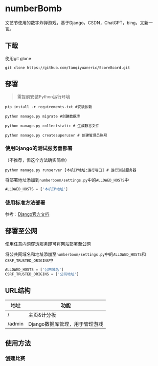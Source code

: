 # numberBomb
文艺节使用的数字炸弹游戏，基于Django，CSDN，ChatGPT，bing，文新一言。

## 下载
使用git glone  
```shell
git clone https://github.com/tanqiyuaneric/ScoreBoard.git
```  

## 部署
>需提前安装Python运行环境

``` shell
pip install -r requirements.txt #安装依赖
```

``` shell
python manage.py migrate #创建数据库
```

``` shell
python manage.py collectstatic # 生成静态文件
```  

```shell
python manage.py createsuperuser # 创建管理员账号
```  

### 使用Django的测试服务器部署
（不推荐，但这个方法确实简单）
```shell
python manage.py runserver [本机IP地址:运行端口] # 运行测试服务器
```

将部署地址添加到```numberboom/settings.py```中的```ALLOWED_HOSTS```中
```python
ALLOWED_HOSTS = ['本机IP地址']
```

### 使用标准方法部署
参考：[Django官方文档](https://docs.djangoproject.com/zh-hans/5.0/howto/deployment/)


## 部署至公网
使用任意内网穿透服务即可将网站部署至公网  

将公共网域名和地址添加至```numberboom/settings.py```中的```ALLOWED_HOSTS```和```CSRF_TRUSTED_ORIGINS```中
```python
ALLOWED_HOSTS = ['公网域名']
CSRF_TRUSTED_ORIGINS = ['公网地址']
```

## URL结构
| 地址       | 功能                 |
|----------|--------------------|
| /        | 主页&计分板             |
| /admin   | Django数据库管理，用于管理游戏 |

## 使用方法
### 创建比赛
